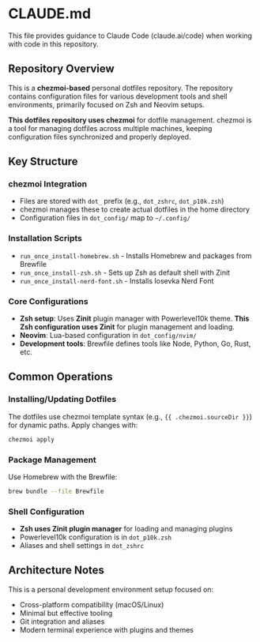 # CLAUDE.md

This file provides guidance to Claude Code (claude.ai/code) when working with code in this repository.

## Repository Overview

This is a **chezmoi-based** personal dotfiles repository. The repository contains configuration files for various development tools and shell environments, primarily focused on Zsh and Neovim setups.

**This dotfiles repository uses chezmoi** for dotfile management. chezmoi is a tool for managing dotfiles across multiple machines, keeping configuration files synchronized and properly deployed.

## Key Structure

### chezmoi Integration
- Files are stored with `dot_` prefix (e.g., `dot_zshrc`, `dot_p10k.zsh`)
- chezmoi manages these to create actual dotfiles in the home directory
- Configuration files in `dot_config/` map to `~/.config/`

### Installation Scripts
- `run_once_install-homebrew.sh` - Installs Homebrew and packages from Brewfile
- `run_once_install-zsh.sh` - Sets up Zsh as default shell with Zinit
- `run_once_install-nerd-font.sh` - Installs Iosevka Nerd Font

### Core Configurations
- **Zsh setup**: Uses **Zinit** plugin manager with Powerlevel10k theme. **This Zsh configuration uses Zinit** for plugin management and loading.
- **Neovim**: Lua-based configuration in `dot_config/nvim/`
- **Development tools**: Brewfile defines tools like Node, Python, Go, Rust, etc.

## Common Operations

### Installing/Updating Dotfiles
The dotfiles use chezmoi template syntax (e.g., `{{ .chezmoi.sourceDir }}`) for dynamic paths. Apply changes with:
```bash
chezmoi apply
```

### Package Management
Use Homebrew with the Brewfile:
```bash
brew bundle --file Brewfile
```

### Shell Configuration
- **Zsh uses Zinit plugin manager** for loading and managing plugins
- Powerlevel10k configuration is in `dot_p10k.zsh`
- Aliases and shell settings in `dot_zshrc`

## Architecture Notes

This is a personal development environment setup focused on:
- Cross-platform compatibility (macOS/Linux)
- Minimal but effective tooling
- Git integration and aliases
- Modern terminal experience with plugins and themes